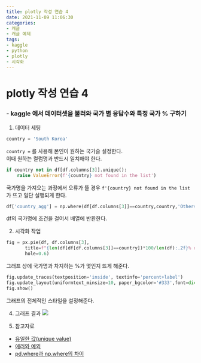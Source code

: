 ```yaml
---
title: plotly 작성 연습 4
date: 2021-11-09 11:06:30
categories:
- 캐글
- 캐글 예제
tags:
- kaggle
- python
- plotly
- 시각화
---
```



# plotly 작성 연습 4
### - kaggle 에서 데이터셋을 불러와 국가 별 응답수와 특정 국가 % 구하기

1. 데이터 세팅
```python
country = 'South Korea'
```
`country =` 를 사용해 본인이 원하는 국가슬 설정한다.<br>
이때 원하는 컬럼명과 반드시 일치해야 한다.
```python
if country not in df[df.columns[3]].unique():
    raise ValueError(f'{country} not found in the list')
```
국가명을 가져오는 과정에서 오류가 뜰 경우 `f'{country} not found in the list` 가 뜨고 일단 실행되게 한다.
```python
df['country_agg'] = np.where(df[df.columns[3]]==country,country,'Others')
```
df의 국가명에 조건을 걸어서 배열에 반환한다.

2. 시각화 작업
```python
fig = px.pie(df, df.columns[3], 
       title=f"{len(df[df[df.columns[3]]==country])*100/len(df):.2f}% of all survey respondents are from {country}", 
       hole=0.6)
```
그래프 상에 국가명과 차지하는 %가 몇인지 뜨게 해준다.
```python
fig.update_traces(textposition='inside', textinfo='percent+label')
fig.update_layout(uniformtext_minsize=10, paper_bgcolor='#333',font=dict(size=13, color='#8a8d93'), uniformtext_mode='hide')
fig.show()
```
그래프의 전체적인 스타일을 설정해준다.

4. 그래프 결과
![](/images/plotly/ALLcounty.png)

5. 참고자료
- [유일한 값(unique value)](https://rfriend.tistory.com/267)
- [에러와 예외](https://docs.python.org/ko/3/tutorial/errors.html)
- [pd.where과 np.where의 차이](https://yganalyst.github.io/data_handling/memo_3/)